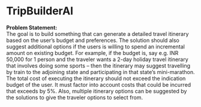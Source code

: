 # TripBuilderAI

**Problem Statement:**   
The goal is to build something that can generate a detailed travel itinerary based on the user’s budget and preferences. The solution should also suggest additional options if the users is willing to spend an incremental amount on existing budget. For example, if the budget is, say e.g. INR 50,000 for 1 person and the traveler wants a 2-day holiday travel itinerary that involves doing some sports – then the itinerary may suggest travelling by train to the adjoining state and participating in that state’s mini-marathon.
The total cost of executing the itinerary should not exceed the indication budget of the user. It must factor into account costs that could be incurred that exceeds by 5%. Also, multiple itinerary options can be suggested by the solutions to give the traveler options to select from.
